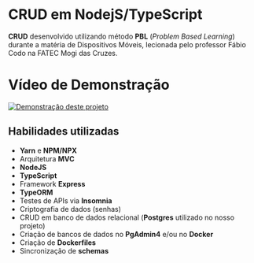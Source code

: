 # CRUD em NodejS/TypeScript

**CRUD** desenvolvido utilizando método **PBL** (*Problem Based Learning*) durante a matéria de Dispositivos Móveis, lecionada pelo professor Fábio Codo na FATEC Mogi das Cruzes.

# Vídeo de Demonstração
[![Demonstração deste projeto](https://img.youtube.com/vi/iG1StGZ-fq4/0.jpg)](https://www.youtube.com/watch?v=iG1StGZ-fq4)

## Habilidades utilizadas ###
- **Yarn** e **NPM/NPX**
- Arquitetura **MVC**
- **NodeJS**
- **TypeScript**
- Framework **Express**
- **TypeORM**
- Testes de APIs via **Insomnia**
- Criptografia de dados (senhas)
- CRUD em banco de dados relacional (**Postgres** utilizado no nosso projeto)
- Criação de bancos de dados no **PgAdmin4** e/ou no **Docker**
- Criação de **Dockerfiles**
- Sincronização de **schemas**
